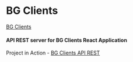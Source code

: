 # BG Clients

[BG Clients](https://bg-clients.vercel.app)

#### API REST server for BG Clients React Application

Project in Action - [BG Clients API REST](https://bgclientsserver.herokuapp.com/)
